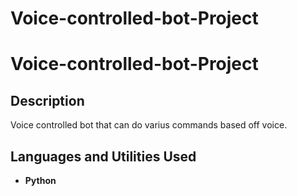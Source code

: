 # Voice-controlled-bot-Project

<h1>Voice-controlled-bot-Project</h1>

<h2>Description</h2>
Voice controlled bot that can do varius commands based off voice.
<br />

<h2>Languages and Utilities Used</h2>

- <b>Python</b> 

